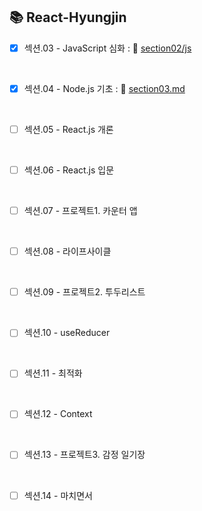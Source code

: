 ## 📚 React-Hyungjin
   
   
- [x] 섹션.03 - JavaScript 심화 :
  🔗 [section02/js](https://github.com/One-Bite-React-Study/One-Bite-React-Study/tree/hyungjin/section02-javascript-advanced/js)
  
<br>

- [x] 섹션.04 - Node.js 기초 :
  🔗 [section03.md](https://github.com/One-Bite-React-Study/One-Bite-React-Study/blob/hyungjin/section03-nodeJs-basic/section03.md)

<br>

- [ ] 섹션.05 - React.js 개론

<br>

- [ ] 섹션.06 - React.js 입문

<br>

- [ ] 섹션.07 - 프로젝트1. 카운터 앱

<br>

- [ ] 섹션.08 - 라이프사이클

<br>

- [ ] 섹션.09 - 프로젝트2. 투두리스트

<br>

- [ ] 섹션.10 - useReducer

<br>

- [ ] 섹션.11 - 최적화

<br>

- [ ] 섹션.12 - Context

<br>

- [ ] 섹션.13 - 프로젝트3. 감정 일기장

<br>

- [ ] 섹션.14 - 마치면서

